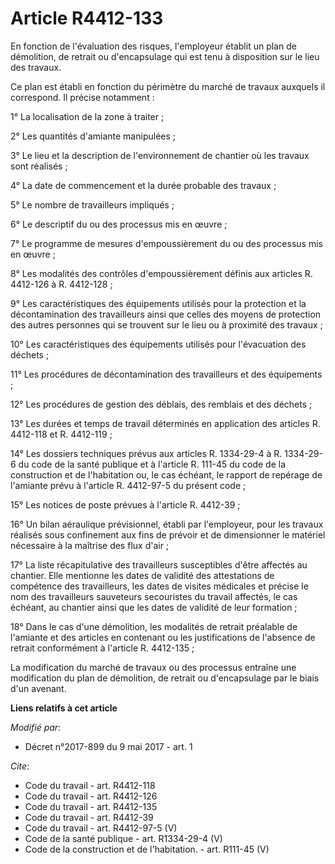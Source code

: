 # Article R4412-133

En fonction de l'évaluation des risques, l'employeur établit un plan de démolition, de retrait ou d'encapsulage qui est tenu
à disposition sur le lieu des travaux. 

Ce plan est établi en fonction du périmètre du marché de travaux auxquels il correspond. Il précise notamment : 

1° La localisation de la zone à traiter ; 

2° Les quantités d'amiante manipulées ; 

3° Le lieu et la description de l'environnement de chantier où les travaux sont réalisés ; 

4° La date de commencement et la durée probable des travaux ; 

5° Le nombre de travailleurs impliqués ; 

6° Le descriptif du ou des processus mis en œuvre ; 

7° Le programme de mesures d'empoussièrement du ou des processus mis en œuvre ; 

8° Les modalités des contrôles d'empoussièrement définis aux articles R. 4412-126 à R. 4412-128 ; 

9° Les caractéristiques des équipements utilisés pour la protection et la décontamination des travailleurs ainsi que celles
des moyens de protection des autres personnes qui se trouvent sur le lieu ou à proximité des travaux ; 

10° Les caractéristiques des équipements utilisés pour l'évacuation des déchets ; 

11° Les procédures de décontamination des travailleurs et des équipements ; 

12° Les procédures de gestion des déblais, des remblais et des déchets ; 

13° Les durées et temps de travail déterminés en application des articles R. 4412-118 et R. 4412-119 ; 

14° Les dossiers techniques prévus aux articles R. 1334-29-4 à R. 1334-29-6 du code de la santé publique et à l'article R.
111-45 du code de la construction et de l'habitation ou, le cas échéant, le rapport de repérage de l'amiante prévu à
l'article R. 4412-97-5 du présent code ; 

15° Les notices de poste prévues à l'article R. 4412-39 ; 

16° Un bilan aéraulique prévisionnel, établi par l'employeur, pour les travaux réalisés sous confinement aux fins de prévoir
et de dimensionner le matériel nécessaire à la maîtrise des flux d'air ; 

17° La liste récapitulative des travailleurs susceptibles d'être affectés au chantier. Elle mentionne les dates de validité
des attestations de compétence des travailleurs, les dates de visites médicales et précise le nom des travailleurs sauveteurs
secouristes du travail affectés, le cas échéant, au chantier ainsi que les dates de validité de leur formation ; 

18° Dans le cas d'une démolition, les modalités de retrait préalable de l'amiante et des articles en contenant ou les
justifications de l'absence de retrait conformément à l'article R. 4412-135 ; 

La modification du marché de travaux ou des processus entraîne une modification du plan de démolition, de retrait ou
d'encapsulage par le biais d'un avenant.

**Liens relatifs à cet article**

_Modifié par_:

  - Décret n°2017-899 du 9 mai 2017 - art. 1

_Cite_:

  - Code du travail - art. R4412-118
  - Code du travail - art. R4412-126
  - Code du travail - art. R4412-135
  - Code du travail - art. R4412-39
  - Code du travail - art. R4412-97-5 (V)
  - Code de la santé publique - art. R1334-29-4 (V)
  - Code de la construction et de l'habitation. - art. R111-45 (V)
